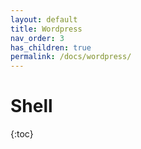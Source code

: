 ```yaml
---
layout: default
title: Wordpress
nav_order: 3
has_children: true
permalink: /docs/wordpress/
---
```


# Shell

{:toc}
